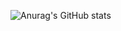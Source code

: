 


![Anurag's GitHub stats](https://github-readme-stats.vercel.app/api?username=wayeet&show_icons=true&count_private=true?theme=cobalt)

